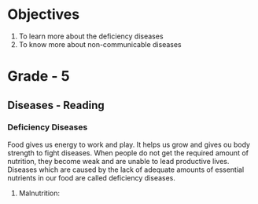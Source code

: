 # Objectives
1. To learn more about the deficiency diseases 
2. To know more about non-communicable diseases

# Grade - 5
## Diseases - Reading
### Deficiency Diseases
Food gives us energy to work and play. It helps us grow and gives ou body strength to fight diseases. When people do not get the required amount of nutrition, they become weak and are unable to lead productive lives. Diseases which are caused by the lack of adequate amounts of essential nutrients in our food are called deficiency diseases.
1. Malnutrition: 
